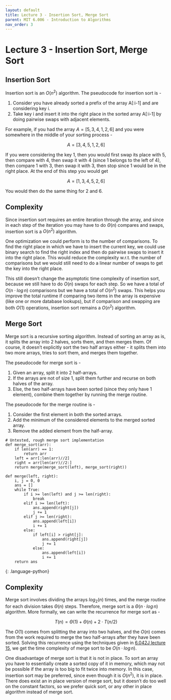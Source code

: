 ```yaml
---
layout: default
title: Lecture 3 - Insertion Sort, Merge Sort
parent: MIT 6.006 - Introduction to Algorithms
nav_order: 3
---
```


# Lecture 3 - Insertion Sort, Merge Sort
## Insertion Sort
Insertion sort is an $O(n^2)$ algorithm. The pseudocode for insertion sort is -

1. Consider you have already sorted a prefix of the array A[:i-1] and are considering
key i.
2. Take key i and insert it into the right place in the sorted array A[:i-1] by doing pairwise swaps with adjacent elements.

For example, if you had the array $A = [5, 3, 4, 1, 2, 6]$ and you were somewhere in the middle of your sorting process -

$$A = [3, 4, 5, 1, 2, 6]$$

If you were considering the key 1, then you would first swap its place with 5, then compare with 4, then swap it with 4 (since 1 belongs to the left of 4), then compare 1 with 3, then swap it with 3, then stop since 1 would be in the right place. At the end of this step you would get

$$A = [1, 3, 4, 5, 2, 6]$$

You would then do the same thing for 2 and 6.

## Complexity
Since insertion sort requires an entire iteration through the array, and since in each step of the iteration you may have to do $\Theta(n)$ compares and swaps, insertion sort is a $O(n^2)$ algorithm.

One optimization we could perform is to the number of comparisons. To find the right place in which we have to insert the current key, we could use binary search to find the right index and then do pairwise swaps to insert it into the right place. This would reduce the complexity w.r.t. the number of comparisons but we would still need to do a linear number of swaps to get the key into the right place.

This still doesn’t change the asymptotic time complexity of insertion sort, because we still have to do $O(n)$ swaps for each step. So we have a total of $O(n \cdot log\,n)$ comparisons but we have a total of $O(n^2)$ swaps. This helps you improve the total runtime if comparing two items in the array is expensive (like one or more database lookups), but if comparison and swapping are both $O(1)$ operations, insertion sort remains a $O(n^2)$ algorithm.

## Merge Sort
Merge sort is a recursive sorting algorithm. Instead of sorting an array as is, it splits the array into 2 halves, sorts them, and then merges them. Of course, it doesn’t explicitly sort the two half arrays either - it splits them into two more arrays, tries to sort them, and merges them together.

The pseudocode for merge sort is -
1. Given an array, split it into 2 half-arrays.
2. If the arrays are not of size 1, split them further and recurse on both halves of the array.
3. Else, the two half-arrays have been sorted (since they only have 1 element), combine them together by running the merge routine.

The pseudocode for the merge routine is -
1. Consider the first element in both the sorted arrays.
2. Add the minimum of the considered elements to the merged sorted array.
3. Remove the added element from the half-array.

~~~
# Untested, rough merge sort implementation
def merge_sort(arr):
    if len(arr) == 1:
        return arr
    left = arr[:len(arr)//2]
    right = arr[len(arr)//2:]
    return merge(merge_sort(left), merge_sort(right))

def merge(left, right):
    i, j = 0, 0
    ans = []
    while True:
        if i >= len(left) and j >= len(right):
            break
        elif i >= len(left):
            ans.append(right[j])
            j += 1
        elif j >= len(right):
            ans.append(left[i])
            i += 1
        else:
            if left[i] > right[j]:
                ans.append(right[j])
                j += 1
            else:
                ans.append(left[i])
                i += 1
    return ans
~~~
{: .language-python}

## Complexity
Merge sort involves dividing the arrays ${log}_{2}(n)$ times, and the merge routine for each division takes $\Theta(n)$ steps. Therefore, merge sort is a $\Theta(n \cdot log\,n)$ algorithm. More formally, we can write the recurrence for merge sort as -

$$ T(n) = \Theta(1) + \Theta(n) + 2 \cdot T(n/2) $$

The $O(1)$ comes from splitting the array into two halves, and the $O(n)$ comes from the work required to merge the two half-arrays after they have been sorted. Solving this recurrence using the techniques given in [6.042J lecture 15](../6.042J/lec15.md), we get the time complexity of merge sort to be $O(n \cdot log\,n)$.

One disadvantage of merge sort is that it is not in place. To sort an array you have to essentially create a sorted copy of it in memory, which may not be possible if the array is too big to fit twice into memory. In this case, insertion sort may be preferred, since even though it is $O(n^2)$, it is in place. There does exist an in place version of merge sort, but it doesn’t do too well on the constant factors, so we prefer quick sort, or any other in place algorithm instead of merge sort.

